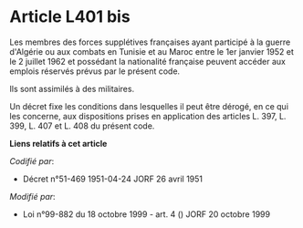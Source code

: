 # Article L401 bis

Les membres des forces supplétives françaises ayant participé à la guerre d'Algérie ou aux combats en Tunisie et au Maroc
entre le 1er janvier 1952 et le 2 juillet 1962 et possédant la nationalité française peuvent accéder aux emplois réservés
prévus par le présent code.

Ils sont assimilés à des militaires.

Un décret fixe les conditions dans lesquelles il peut être dérogé, en ce qui les concerne, aux dispositions prises en
application des articles L. 397, L. 399, L. 407 et L. 408 du présent code.

**Liens relatifs à cet article**

_Codifié par_:

  - Décret n°51-469 1951-04-24 JORF 26 avril 1951

_Modifié par_:

  - Loi n°99-882 du 18 octobre 1999 - art. 4 () JORF 20 octobre 1999
